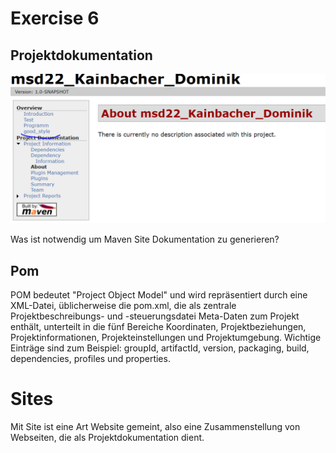 # Exercise 6
## Projektdokumentation
![Link](resources/images/ex6_1.png)


Was ist notwendig um Maven Site Dokumentation zu generieren?

## Pom
POM bedeutet "Project Object Model" und wird repräsentiert durch eine XML-Datei, üblicherweise die pom.xml, die als zentrale Projektbeschreibungs- und -steuerungsdatei Meta-Daten zum Projekt enthält, unterteilt in die fünf Bereiche Koordinaten, Projektbeziehungen, Projektinformationen, Projekteinstellungen und Projektumgebung.
Wichtige Einträge sind zum Beispiel: groupId, artifactId, version, packaging, build, dependencies, profiles und properties.

# Sites
Mit Site ist eine Art Website gemeint, also eine Zusammenstellung von Webseiten, die als Projektdokumentation dient.